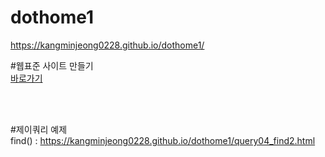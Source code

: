# dothome1

https://kangminjeong0228.github.io/dothome1/

#웹표준 사이트 만들기<br>
<a href= "https://kangminjeong0228.github.io/dothome1/webstandard/">바로가기</a><br>

<br>
<br>

#제이쿼리 예제<br>
find() : https://kangminjeong0228.github.io/dothome1/query04_find2.html
